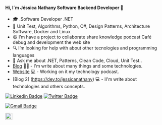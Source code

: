 #### Hi, I´m Jéssica Nathany Software Backend Developer 👋



- :mortar_board: .Software Developer .NET
- :blue_book: Unit Test, Algorithms, Python, C#, Design Patterns, Architecture Software, Docker and Linux
- :smiley: I’m have a project to collaborate share knowledge podcast Café debug and development the web site
- :mag: I’m looking for help with about other tecnologies and programming languages
- 💬 Ask me about .NET, Patterns, Clean Code, Cloud, Unit Test..
- [Blog](https://medium.com/@JessicaNathanyF/) ✍🏼 - I'm write about many things and some technologies.
- [Website](https://cafedebug.com.br/) 💻 - Working on it my technology podcast.
- [Blog 2] (https://dev.to/jessicanathany) 💻 - II'm write about technologies and others concepts.

[![Linkedin Badge](https://img.shields.io/badge/-LinkedIn-blue?style=flat-square&logo=Linkedin&logoColor=white&link=https://https://www.linkedin.com/in/jessica-nathany-carvalho-freitas-38260868//)](https://https://www.linkedin.com/in/jessica-nathany-carvalho-freitas-38260868//)
[![Twitter Badge](https://img.shields.io/badge/-Twitter-1ca0f1?style=flat-square&labelColor=1ca0f1&logo=twitter&logoColor=white&link=https://twitter.com/JessicaNathanyF)](https://twitter.com/JessicaNathanyF)

[![Gmail Badge](https://img.shields.io/badge/-Twitter-1ca0f1?style=flat-square&labelColor=1ca0f1&logo=twitter&logoColor=white&link=https://twitter.com/JessicaNathanyF)](https://twitter.com/JessicaNathanyF)

<a target="_blank" href="https://dev.to/jessicanathany">
  <img align="left" alt="Devto" width="22px" src="https://cdn.jsdelivr.net/npm/simple-icons@v3/icons/dev-dot-to.svg" />
</a>


